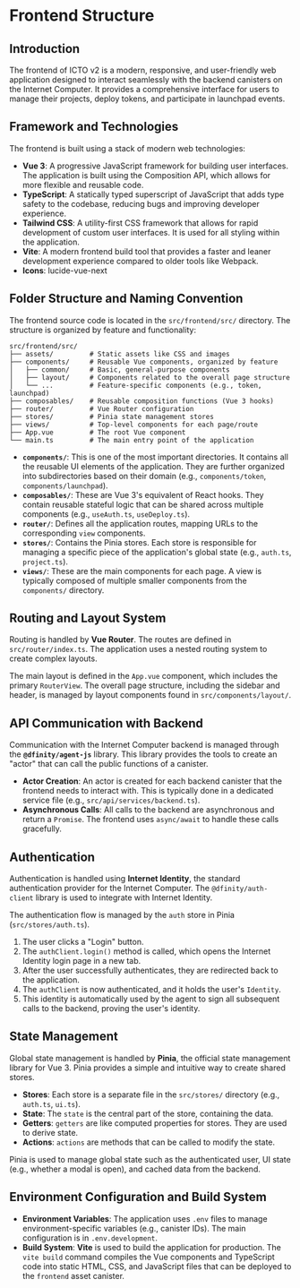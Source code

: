 # Frontend Structure

## Introduction

The frontend of ICTO v2 is a modern, responsive, and user-friendly web application designed to interact seamlessly with the backend canisters on the Internet Computer. It provides a comprehensive interface for users to manage their projects, deploy tokens, and participate in launchpad events.

## Framework and Technologies

The frontend is built using a stack of modern web technologies:

- **Vue 3**: A progressive JavaScript framework for building user interfaces. The application is built using the Composition API, which allows for more flexible and reusable code.
- **TypeScript**: A statically typed superscript of JavaScript that adds type safety to the codebase, reducing bugs and improving developer experience.
- **Tailwind CSS**: A utility-first CSS framework that allows for rapid development of custom user interfaces. It is used for all styling within the application.
- **Vite**: A modern frontend build tool that provides a faster and leaner development experience compared to older tools like Webpack.
- **Icons**: lucide-vue-next
## Folder Structure and Naming Convention

The frontend source code is located in the `src/frontend/src/` directory. The structure is organized by feature and functionality:

```
src/frontend/src/
├── assets/         # Static assets like CSS and images
├── components/     # Reusable Vue components, organized by feature
│   ├── common/     # Basic, general-purpose components
│   ├── layout/     # Components related to the overall page structure
│   └── ...         # Feature-specific components (e.g., token, launchpad)
├── composables/    # Reusable composition functions (Vue 3 hooks)
├── router/         # Vue Router configuration
├── stores/         # Pinia state management stores
├── views/          # Top-level components for each page/route
├── App.vue         # The root Vue component
└── main.ts         # The main entry point of the application
```

- **`components/`**: This is one of the most important directories. It contains all the reusable UI elements of the application. They are further organized into subdirectories based on their domain (e.g., `components/token`, `components/launchpad`).
- **`composables/`**: These are Vue 3's equivalent of React hooks. They contain reusable stateful logic that can be shared across multiple components (e.g., `useAuth.ts`, `useDeploy.ts`).
- **`router/`**: Defines all the application routes, mapping URLs to the corresponding `view` components.
- **`stores/`**: Contains the Pinia stores. Each store is responsible for managing a specific piece of the application's global state (e.g., `auth.ts`, `project.ts`).
- **`views/`**: These are the main components for each page. A view is typically composed of multiple smaller components from the `components/` directory.

## Routing and Layout System

Routing is handled by **Vue Router**. The routes are defined in `src/router/index.ts`. The application uses a nested routing system to create complex layouts.

The main layout is defined in the `App.vue` component, which includes the primary `RouterView`. The overall page structure, including the sidebar and header, is managed by layout components found in `src/components/layout/`.

## API Communication with Backend

Communication with the Internet Computer backend is managed through the **`@dfinity/agent-js`** library. This library provides the tools to create an "actor" that can call the public functions of a canister.

- **Actor Creation**: An actor is created for each backend canister that the frontend needs to interact with. This is typically done in a dedicated service file (e.g., `src/api/services/backend.ts`).
- **Asynchronous Calls**: All calls to the backend are asynchronous and return a `Promise`. The frontend uses `async/await` to handle these calls gracefully.

## Authentication

Authentication is handled using **Internet Identity**, the standard authentication provider for the Internet Computer. The `@dfinity/auth-client` library is used to integrate with Internet Identity.

The authentication flow is managed by the `auth` store in Pinia (`src/stores/auth.ts`).

1.  The user clicks a "Login" button.
2.  The `authClient.login()` method is called, which opens the Internet Identity login page in a new tab.
3.  After the user successfully authenticates, they are redirected back to the application.
4.  The `authClient` is now authenticated, and it holds the user's `Identity`.
5.  This identity is automatically used by the agent to sign all subsequent calls to the backend, proving the user's identity.

## State Management

Global state management is handled by **Pinia**, the official state management library for Vue 3. Pinia provides a simple and intuitive way to create shared stores.

- **Stores**: Each store is a separate file in the `src/stores/` directory (e.g., `auth.ts`, `ui.ts`).
- **State**: The `state` is the central part of the store, containing the data.
- **Getters**: `getters` are like computed properties for stores. They are used to derive state.
- **Actions**: `actions` are methods that can be called to modify the state.

Pinia is used to manage global state such as the authenticated user, UI state (e.g., whether a modal is open), and cached data from the backend.

## Environment Configuration and Build System

- **Environment Variables**: The application uses `.env` files to manage environment-specific variables (e.g., canister IDs). The main configuration is in `.env.development`.
- **Build System**: **Vite** is used to build the application for production. The `vite build` command compiles the Vue components and TypeScript code into static HTML, CSS, and JavaScript files that can be deployed to the `frontend` asset canister.
